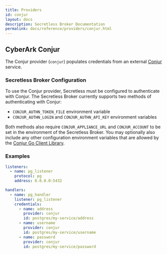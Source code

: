 ```yaml
---
title: Providers
id: conjur
layout: docs
description: Secretless Broker Documentation
permalink: docs/reference/providers/conjur.html
---
```


## CyberArk Conjur
The Conjur provider (`conjur`) populates credentials from an external
[Conjur](https://www.conjur.org) service.

### Secretless Broker Configuration
To use the Conjur provider, Secretless must be configured to authenticate with
Conjur. The Secretless Broker currently supports two methods of authenticating
with Conjur:
- `CONJUR_AUTHN_TOKEN_FILE` environment variable
- `CONJUR_AUTHN_LOGIN` and `CONJUR_AUTHN_API_KEY` environment variables

Both methods also require `CONJUR_APPLIANCE_URL` and `CONJUR_ACCOUNT` to
be set in the environment of the Secretless Broker. You may optionally
also include any other configuration environment variables that are
allowed by the [Conjur Go Client Library](https://github.com/cyberark/conjur-api-go).

### Examples
``` yaml
listeners:
  - name: pg_listener
    protocol: pg
    address: 0.0.0.0:5432

handlers:
  - name: pg_handler
    listener: pg_listener
    credentials:
      - name: address
        provider: conjur
        id: postgres/my-service/address
      - name: username
        provider: conjur
        id: postgres/my-service/username
      - name: password
        provider: conjur
        id: postgres/my-service/password
```
